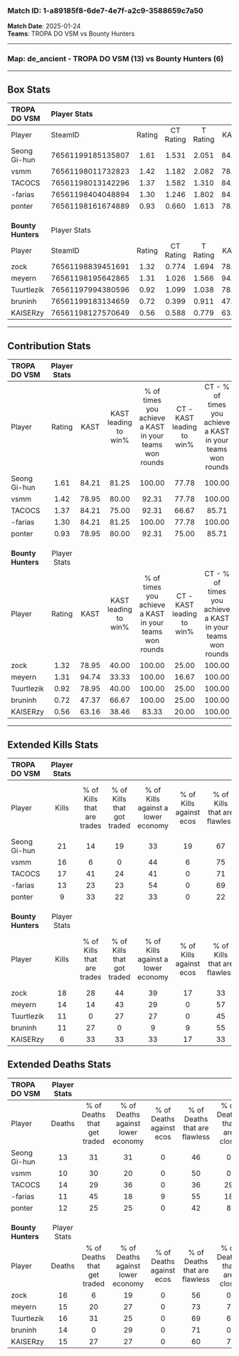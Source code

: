 ### Match ID: 1-a89185f8-6de7-4e7f-a2c9-3588659c7a50  
**Match Date**: 2025-01-24  
**Teams**: TROPA DO VSM vs Bounty Hunters  

---  

### **Map**: de_ancient - TROPA DO VSM (13) vs Bounty Hunters (6)  
---  

## Box Stats  

| **TROPA DO VSM**   | Player Stats      |        |           |          |       |      |       |         |        |      |     |
| :- | :- | :-: | :-: | :-: | :-: | :-: | :-: | :-: | :-: | :-: | :-: |
| Player             | SteamID           | Rating | CT Rating | T Rating | KAST  | ADR  | Kills | Assists | Deaths | K/D  | HS% |
| Seong Gi-hun       | 76561199185135807 |  1.61  |   1.531   |  2.051   | 84.21 | 95.5 |  21   |    7    |   13   | 1.62 | 52  |
| vsmm               | 76561198011732823 |  1.42  |   1.182   |  2.082   | 78.95 | 94.0 |  16   |    7    |   10   | 1.60 | 50  |
| TACOCS             | 76561198013142296 |  1.37  |   1.582   |  1.310   | 84.21 | 87.9 |  17   |    6    |   14   | 1.21 | 17  |
| -farias            | 76561198404048894 |  1.30  |   1.246   |  1.802   | 84.21 | 89.8 |  13   |   10    |   11   | 1.18 | 46  |
| ponter             | 76561198161674889 |  0.93  |   0.660   |  1.613   | 78.95 | 61.1 |   9   |    4    |   12   | 0.75 | 77  |
|                    |                   |        |           |          |       |      |       |         |        |      |     |
|                    |                   |        |           |          |       |      |       |         |        |      |     |
|                    |                   |        |           |          |       |      |       |         |        |      |     |
| **Bounty Hunters** | Player Stats      |        |           |          |       |      |       |         |        |      |     |
| Player             | SteamID           | Rating | CT Rating | T Rating | KAST  | ADR  | Kills | Assists | Deaths | K/D  | HS% |
| zock               | 76561198839451691 |  1.32  |   0.774   |  1.694   | 78.95 | 89.5 |  18   |    5    |   16   | 1.13 | 55  |
| meyern             | 76561198195642865 |  1.31  |   1.026   |  1.566   | 94.74 | 93.4 |  14   |    8    |   15   | 0.93 | 71  |
| Tuurtlezik         | 76561197994380596 |  0.92  |   1.099   |  1.038   | 78.95 | 65.1 |  11   |    4    |   16   | 0.69 | 63  |
| bruninh            | 76561199183134659 |  0.72  |   0.399   |  0.911   | 47.37 | 56.0 |  11   |    4    |   14   | 0.79 | 63  |
| KAISERzy           | 76561198127570649 |  0.56  |   0.588   |  0.779   | 63.16 | 49.1 |   6   |    5    |   15   | 0.40 | 50  |
---  

## Contribution Stats  

| **TROPA DO VSM**   | Player Stats |       |                      |                                                        |                           |                                                             |                          |                                                            |
| :- | :-: | :-: | :-: | :-: | :-: | :-: | :-: | :-: |
| Player             |    Rating    | KAST  | KAST leading to win% | % of times you achieve a KAST in your teams won rounds | CT - KAST leading to win% | CT - % of times you achieve a KAST in your teams won rounds | T - KAST leading to win% | T - % of times you achieve a KAST in your teams won rounds |
| Seong Gi-hun       |     1.61     | 84.21 |        81.25         |                         100.00                         |           77.78           |                           100.00                            |          85.71           |                           100.00                           |
| vsmm               |     1.42     | 78.95 |        80.00         |                         92.31                          |           77.78           |                           100.00                            |          83.33           |                           83.33                            |
| TACOCS             |     1.37     | 84.21 |        75.00         |                         92.31                          |           66.67           |                            85.71                            |          85.71           |                           100.00                           |
| -farias            |     1.30     | 84.21 |        81.25         |                         100.00                         |           77.78           |                           100.00                            |          85.71           |                           100.00                           |
| ponter             |     0.93     | 78.95 |        80.00         |                         92.31                          |           75.00           |                            85.71                            |          85.71           |                           100.00                           |
|                    |              |       |                      |                                                        |                           |                                                             |                          |                                                            |
|                    |              |       |                      |                                                        |                           |                                                             |                          |                                                            |
|                    |              |       |                      |                                                        |                           |                                                             |                          |                                                            |
| **Bounty Hunters** | Player Stats |       |                      |                                                        |                           |                                                             |                          |                                                            |
| Player             |    Rating    | KAST  | KAST leading to win% | % of times you achieve a KAST in your teams won rounds | CT - KAST leading to win% | CT - % of times you achieve a KAST in your teams won rounds | T - KAST leading to win% | T - % of times you achieve a KAST in your teams won rounds |
| zock               |     1.32     | 78.95 |        40.00         |                         100.00                         |           25.00           |                           100.00                            |          45.45           |                           100.00                           |
| meyern             |     1.31     | 94.74 |        33.33         |                         100.00                         |           16.67           |                           100.00                            |          41.67           |                           100.00                           |
| Tuurtlezik         |     0.92     | 78.95 |        40.00         |                         100.00                         |           25.00           |                           100.00                            |          45.45           |                           100.00                           |
| bruninh            |     0.72     | 47.37 |        66.67         |                         100.00                         |           25.00           |                           100.00                            |          100.00          |                           100.00                           |
| KAISERzy           |     0.56     | 63.16 |        38.46         |                         83.33                          |           20.00           |                           100.00                            |          50.00           |                           80.00                            |
---  

## Extended Kills Stats  

| **TROPA DO VSM**   | Player Stats |                            |                            |                                    |                         |                              |                                 |                                       |                    |           |
| :- | :-: | :-: | :-: | :-: | :-: | :-: | :-: | :-: | :-: | :-: |
| Player             |    Kills     | % of Kills that are trades | % of Kills that got traded | % of Kills against a lower economy | % of Kills against ecos | % of Kills that are flawless | % of Kills that are close duels | % of Kills that are assisted by flash | Pistol Round Kills | AWP Kills |
| Seong Gi-hun       |      21      |             14             |             19             |                 33                 |           19            |              67              |                5                |                   0                   |         0          |     5     |
| vsmm               |      16      |             6              |             0              |                 44                 |            6            |              75              |                0                |                  13                   |         1          |     0     |
| TACOCS             |      17      |             41             |             24             |                 41                 |            0            |              71              |                0                |                   0                   |         0          |     4     |
| -farias            |      13      |             23             |             23             |                 54                 |            0            |              69              |                8                |                   8                   |         3          |     0     |
| ponter             |      9       |             33             |             22             |                 33                 |            0            |              22              |               11                |                  11                   |         0          |     1     |
|                    |              |                            |                            |                                    |                         |                              |                                 |                                       |                    |           |
|                    |              |                            |                            |                                    |                         |                              |                                 |                                       |                    |           |
|                    |              |                            |                            |                                    |                         |                              |                                 |                                       |                    |           |
| **Bounty Hunters** | Player Stats |                            |                            |                                    |                         |                              |                                 |                                       |                    |           |
| Player             |    Kills     | % of Kills that are trades | % of Kills that got traded | % of Kills against a lower economy | % of Kills against ecos | % of Kills that are flawless | % of Kills that are close duels | % of Kills that are assisted by flash | Pistol Round Kills | AWP Kills |
| zock               |      18      |             28             |             44             |                 39                 |           17            |              33              |               17                |                   6                   |         0          |     3     |
| meyern             |      14      |             14             |             43             |                 29                 |            0            |              57              |               14                |                  14                   |         0          |     2     |
| Tuurtlezik         |      11      |             0              |             27             |                 27                 |            0            |              45              |                9                |                   0                   |         0          |     1     |
| bruninh            |      11      |             27             |             0              |                 9                  |            9            |              55              |                9                |                   9                   |         1          |     0     |
| KAISERzy           |      6       |             33             |             33             |                 33                 |           17            |              33              |                0                |                   0                   |         2          |     1     |
## Extended Deaths Stats  

| **TROPA DO VSM**   | Player Stats |                             |                                   |                          |                               |                            |                           |               |
| :- | :-: | :-: | :-: | :-: | :-: | :-: | :-: | :-: |
| Player             |    Deaths    | % of Deaths that get traded | % of Deaths against lower economy | % of Deaths against ecos | % of Deaths that are flawless | % of Deaths that are close | % of Deaths while blinded | Deaths to AWP |
| Seong Gi-hun       |      13      |             31              |                31                 |            0             |              46               |             0              |             8             |       2       |
| vsmm               |      10      |             30              |                20                 |            0             |              50               |             0              |            20             |       0       |
| TACOCS             |      14      |             29              |                36                 |            0             |              36               |             29             |             0             |       1       |
| -farias            |      11      |             45              |                18                 |            9             |              55               |             18             |             9             |       0       |
| ponter             |      12      |             25              |                25                 |            0             |              42               |             8              |             0             |       0       |
|                    |              |                             |                                   |                          |                               |                            |                           |               |
|                    |              |                             |                                   |                          |                               |                            |                           |               |
|                    |              |                             |                                   |                          |                               |                            |                           |               |
| **Bounty Hunters** | Player Stats |                             |                                   |                          |                               |                            |                           |               |
| Player             |    Deaths    | % of Deaths that get traded | % of Deaths against lower economy | % of Deaths against ecos | % of Deaths that are flawless | % of Deaths that are close | % of Deaths while blinded | Deaths to AWP |
| zock               |      16      |              6              |                19                 |            0             |              56               |             0              |             0             |       0       |
| meyern             |      15      |             20              |                27                 |            0             |              73               |             7              |             7             |       0       |
| Tuurtlezik         |      16      |             31              |                25                 |            0             |              69               |             6              |             6             |       1       |
| bruninh            |      14      |              0              |                29                 |            0             |              71               |             0              |             7             |       1       |
| KAISERzy           |      15      |             27              |                27                 |            0             |              60               |             7              |             7             |       2       |
